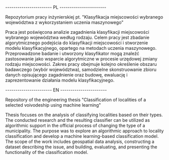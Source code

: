 ----------------------- PL -----------------------

Repozytorium pracy inżynierskiej pt. "Klasyfikacja miejscowości wybranego województwa z wykorzystaniem uczenia
maszynowego"

Praca jest poświęcona analizie zagadnienia klasyfikacji miejscowości wybranego województwa według rodzaju. 
Celem pracy jest zbadanie algorytmicznego podejścia do klasyfikacji miejscowości i stworzenie modelu klasyfikacyjnego, 
opartego na metodach uczenia maszynowego. Przeprowadzone badanie i utworzony klasyfikator mogą znaleźć zastosowanie jako 
wsparcie algorytmiczne w procesie urzędowej zmiany rodzaju miejscowości. Zakres pracy obejmuje kolejno określenie obszaru badawczego (wybór województwa), 
samodzielne skonstruowanie zbioru danych opisującego zagadnienie oraz budowę, ewaluację i zaprezentowanie działania modelu klasyfikacyjnego.

----------------------- EN -----------------------

Repository of the engineering thesis "Classification of localities of a selected voivodeship using machine learning"

Thesis focuses on the analysis of classifying localities based on their types. The conducted research and the resulting classifier 
can be utilized as algorithmic support in the official process of changing the type of a municipality. 
The purpose was to explore an algorithmic approach to locality classification and 
develop a machine learning-based classification model. The scope of the work includes geospatial data analysis, constructing a dataset describing the issue, 
and building, evaluating, and presenting the functionality of the classification model.
